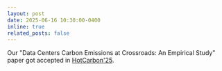 ```yaml
---
layout: post
date: 2025-06-16 10:30:00-0400
inline: true
related_posts: false
---
```


Our  "Data Centers Carbon Emissions at Crossroads: An Empirical Study" paper got accepted in [HotCarbon'25](https://hotcarbon.org/).